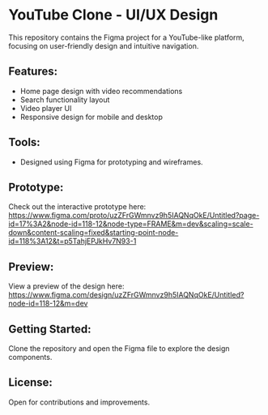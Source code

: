 # YouTube Clone - UI/UX Design

This repository contains the Figma project for a YouTube-like platform, focusing on user-friendly design and intuitive navigation.

## Features:
- Home page design with video recommendations
- Search functionality layout
- Video player UI
- Responsive design for mobile and desktop

## Tools:
- Designed using Figma for prototyping and wireframes.

## Prototype:
Check out the interactive prototype here: https://www.figma.com/proto/uzZFrGWmnvz9h5IAQNqOkE/Untitled?page-id=17%3A2&node-id=118-12&node-type=FRAME&m=dev&scaling=scale-down&content-scaling=fixed&starting-point-node-id=118%3A12&t=p5TahjEPJkHv7N93-1

## Preview:
View a preview of the design here: https://www.figma.com/design/uzZFrGWmnvz9h5IAQNqOkE/Untitled?node-id=118-12&m=dev

## Getting Started:
Clone the repository and open the Figma file to explore the design components.

## License:
Open for contributions and improvements.
